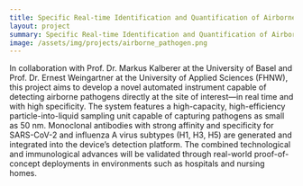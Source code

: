 ```yaml
---
title: Specific Real-time Identification and Quantification of Airborne Pathogens
layout: project
summary: Specific Real-time Identification and Quantification of Airborne Pathogens
image: /assets/img/projects/airborne_pathogen.png
---
```

In collaboration with Prof. Dr. Markus Kalberer at the University of Basel and Prof. Dr. Ernest Weingartner at the University of Applied Sciences (FHNW), this project aims to develop a novel automated instrument capable of detecting airborne pathogens directly at the site of interest—in real time and with high specificity. The system features a high-capacity, high-efficiency particle-into-liquid sampling unit capable of capturing pathogens as small as 50 nm. Monoclonal antibodies with strong affinity and specificity for SARS-CoV-2 and influenza A virus subtypes (H1, H3, H5) are generated and integrated into the device’s detection platform. The combined technological and immunological advances will be validated through real-world proof-of-concept deployments in environments such as hospitals and nursing homes.
